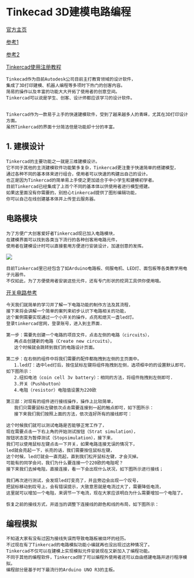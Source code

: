 # Tinkecad 3D建模电路编程

[官方主页](https://www.tinkercad.com/)

[参考1](http://blog.sina.com.cn/s/blog_182ab8d210102yxre.html)

[参考2](https://github.com/wf225/iABC/blob/master/docs/%E5%B0%91%E5%84%BF%E7%BC%96%E7%A8%8B/tinkercad_codeblocks/index.md)

[Tinkercad使用注册教程](https://www.3dsishu.com/article-174-1.html)


    Tinkecad作为目前Autodesk公司目前主打教育领域的设计软件，
    集成了3D打印建模、机器人编程等多项时下热门的创客内容。
    简易的操作以及丰富的功能大大开拓了使用者的创意空间。
    Tinkercad可以说是学生、创客、设计师都应该学习的设计软件。
    
    
    Tinkercad作为一款易于上手的快速建模软件，受到了越来越多人的青睐，尤其在3D打印设计方面。
    虽然Tinkercad的界面十分简洁但是功能却十分的丰富。
    
    
    
## 1. 建模设计
    Tinkercad的主要功能之一就是三维建模设计。
    它不同于其他的主流建模软件功能繁多复杂，Tinkercad更注重于快速简单的搭建模型，
    通过各种不同的基本体来进行组合，使用者可以快速的构建出自己的设计。
    也正是因为Tinkercad的简单易上手使之更加适合于中小学生和建模初学者。
    目前Tinkercad已经集成了上百个不同的基本体以供使用者进行模型搭建。
    如果这里面没有你需要的，别担心tinkercad提供了图形编辑功能，
    你可以自己在线创建基本体并上传至云服务器。
    
    
## 电路模块
    为了方便广大创客爱好者Tinkercad现已加入电路模块，
    在建模界面可以找到各类当下流行的各种创客用电路元件，
    使用者在建模设计时可以直接套用方便进行安装设计，加速创意的发挥。
![](https://www.3dsishu.com/data/attachment/forum/201808/28/131433s5e5s2bo3li5u344.jpg)
    
    目前Tinkercad里已经包含了如Arduino电路板、伺服电机、LED灯、面包板等各类教学用电子元器件。
    不仅如此，为了方便使用者安装这些元件，还有专门形状的挖洞工具供你使用哦。

[开关电路参考](https://www.3dsishu.com/article-373-1.html)

    今天我们就简单的学习并了解一下电路功能的制作方法及其流程，
    接下来将会讲解一个简单的案列来初步认识下电路相关的功能，
    这个案例需要实现通过一个小开关的操作，点亮和熄灭一盏led灯。
    登录tinkercad官网，登录账号，进入到主界面.

    第一步：需要先创建一个电路的项目文件，点击左侧的电路（circuits），
       再点击创建新的电路（Create new circuits），
       这个时候就会跳转到我们的电路设计页面。

    第二步：在右侧的组件中将我们需要的配件都拖拽到左侧的主页面中。
       1.led灯：选中led灯后，按住鼠标左键将组件拖拽到左侧，选项框中的的设置默认即可，如下图所示：
       2.纽扣电池（coin cell 3v battery）：相同的方法，将组件拖拽到左侧即可.
       3.开关（Pushbutton）
       4.电阻（resistor）电阻值设置为220欧

    第三部：对现有的组件进行接线操作，操作上比较简单，
       我们只需要鼠标左键依次点击需要连接到一起的触点即可，如下图所示：
       接下来我们我们按照上面的方法，依次连好所有的接线即可：

    这个时候我们就可以测试电路是否能够正常工作了，
    现在需要点击一下右上角的开始测试按钮（Strat simulation），
    按钮状态变为暂停测试（Stopsimulation），接下来，
    我们可以使用鼠标左键点击一下开关，如果电路连接无误的情况下，
    led就会亮起一下，长亮的话，我们需要按住鼠标左键，
    这个时候，led灯就会一直亮起，直到我们松开鼠标左键，才会灭掉。      
    可能有的同学会问，我们为什么要连接一个220欧的电阻呢？
    接下来我们去掉电阻，直接连接，看一下会出现什么状况，如下图所示进行接线；

    我们再次进行测试，会发现led灯变亮了，并且旁边会出现一个叹号，
    把鼠标移动到叹号上，会有错误提示，大致意思就是电流过大了，需要降低电流，
    这里就可以增加一个电阻，来调节一下电流，现在大家应该明白为什么需要增加一个电阻了。

    恢复之前的接线方式，并适当的调整下连接线的颜色和线的布局，如下图所示：
  
  
 
## 编程模拟
    不知道大家有没有过因为接线失误而导致电路板被烧坏的经历。
    不过现在有了Tinkercad的电路模拟功能小编就再也没出现过这种情况了。
    Tinkercad不仅可以在建模上实现模拟元件安装现在又新加入了编程功能。
    不同于其他的编程软件，Tinkercad除了可以编程外使用者还可以自由搭建电路并进行程序模拟。
    编程部分是基于时下最流行的Arduino UNO R3的主板。
    



